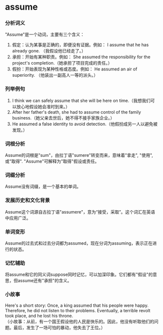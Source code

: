 # assume

### 分析词义

  

"Assume"是一个动词，主要有三个含义：

  

1.  假定：认为某事是正确的，即便没有证据。例如： I assume that he has already gone. （我假设他已经走了。）
2.  承担：开始有某种职责。例如： She assumed the responsibility for the project's completion.（她承担了项目完成的责任。）
3.  假扮：开始表现为某种性格或态度。例如： He assumed an air of superiority. （他装出一副高人一等的派头。）

  

### 列举例句

  

1.  I think we can safely assume that she will be here on time.（我想我们可以放心地假设她会准时到来。）
2.  After her father's death, she had to assume control of the family business.（她父亲去世后，她不得不接手家族企业。）
3.  He assumed a false identity to avoid detection.（他假扮成另一人以避免被发现。）

  

### 词根分析

  

Assume的词根是"sum"，由拉丁语"sumere"转变而来，意味着"拿走", "使用", 或"取得". "Assume"可解释为"取得"假设或责任。

  

### 词缀分析

  

Assume没有词缀，是一个基本的单词。

  

### 发展历史和文化背景

  

Assume这个词源自古拉丁语"assumere"，意为“接受，采取”。这个词汇在英语中应用广泛。

  

### 单词变形

  

Assume的过去式和过去分词都为assumed，现在分词为assuming，表示正在进行的状态。

  

### 记忆辅助

  

将assume和它的同义词suppose同时记忆，可以加深印象。它们都有"假设"的意思，但assume还有"承担"的含义。

  

### 小故事

  

Here's a short story: Once, a king assumed that his people were happy. Therefore, he did not listen to their problems. Eventually, a terrible revolt took place, and he lost his throne.  
（小故事：从前，有一个国王假设他的人民是快乐的。因此，他没有听取他们的问题。最后，发生了一场可怕的暴动，他失去了王位。）
